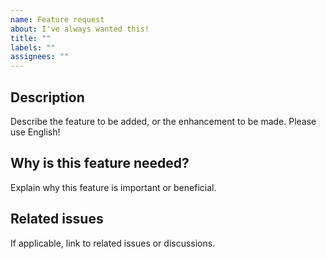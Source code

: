 ```yaml
---
name: Feature request
about: I've always wanted this!
title: ""
labels: ""
assignees: ""
---
```


## Description

Describe the feature to be added, or the enhancement to be made. Please use English!

## Why is this feature needed?

Explain why this feature is important or beneficial.

## Related issues

If applicable, link to related issues or discussions.
